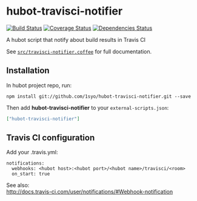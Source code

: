# hubot-travisci-notifier
[![Build Status](https://travis-ci.org/1syo/hubot-travisci-notifier.svg?branch=master)](https://travis-ci.org/1syo/hubot-travisci-notifier)
[![Coverage Status](http://img.shields.io/coveralls/1syo/hubot-travisci-notifier.svg?style=flat)](https://coveralls.io/r/1syo/hubot-travisci-notifier)
[![Dependencies Status](http://img.shields.io/david/1syo/hubot-travisci-notifier.svg?style=flat)](https://david-dm.org/1syo/hubot-travisci-notifier)

A hubot script that notify about build results in Travis CI

See [`src/travisci-notifier.coffee`](src/travisci-notifier.coffee) for full documentation.

## Installation

In hubot project repo, run:

`npm install git://github.com/1syo/hubot-travisci-notifier.git --save`

Then add **hubot-travisci-notifier** to your `external-scripts.json`:

```json
["hubot-travisci-notifier"]
```

## Travis CI configuration

Add your .travis.yml:

```
notifications:
  webhooks: <hubot host>:<hubot port>/<hubot name>/travisci/<room>
  on_start: true
```

See also:  
http://docs.travis-ci.com/user/notifications/#Webhook-notification
